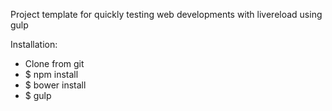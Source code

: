 <!doctype html>
<html lang="en">
<body>
<p>Project template for quickly testing web developments with livereload using gulp</p>

<p>Installation:</p>
<ul>
   <li>Clone from git</li>
   <li>$ npm install</li>
   <li>$ bower install</li>
   <li>$ gulp</li>
</ul>
</body>
</html>
